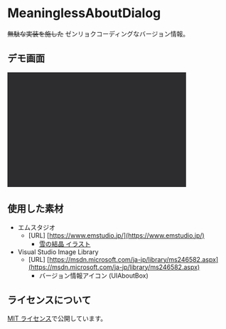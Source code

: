 # MeaninglessAboutDialog

~~無駄な実装を施した~~ ゼンリョクコーディングなバージョン情報。

## デモ画面

![](https://github.com/TanaUmbreon/MeaninglessAboutDialog/raw/images/Demo.gif)

## 使用した素材

* エムスタジオ
  * [URL] [https://www.emstudio.jp/](https://www.emstudio.jp/)
    * [雪の結晶 イラスト](https://www.emstudio.jp/free/data1026/)
* Visual Studio Image Library
  * [URL] [https://msdn.microsoft.com/ja-jp/library/ms246582.aspx](https://msdn.microsoft.com/ja-jp/library/ms246582.aspx)
    * バージョン情報アイコン (UIAboutBox)

## ライセンスについて

[MIT ライセンス](LICENSE)で公開しています。

